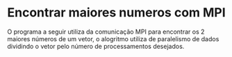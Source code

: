 # Encontrar maiores numeros com MPI
O programa a seguir utiliza da comunicação MPI para encontrar os 2 maiores números de um vetor, o alogritmo utiliza de paralelismo de dados dividindo o vetor pelo número de processamentos desejados.
